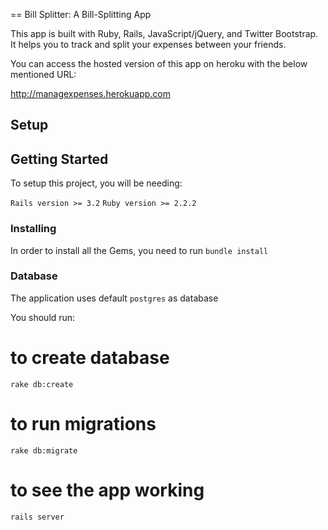 == Bill Splitter: A Bill-Splitting App

This app is built with Ruby, Rails, JavaScript/jQuery, and Twitter Bootstrap. It helps you to track and split your expenses between your friends.

You can access the hosted version of this app on heroku with the below mentioned URL:

http://managexpenses.herokuapp.com 

## Setup
 

## Getting Started

To setup this project, you will be needing:

`Rails version >= 3.2`
`Ruby version >= 2.2.2`

### Installing

In order to install all the Gems, you need to run `bundle install`

### Database 

The application uses default `postgres` as database

You should run:

# to create database
`rake db:create`

# to run migrations
`rake db:migrate`

# to see the app working
`rails server`
